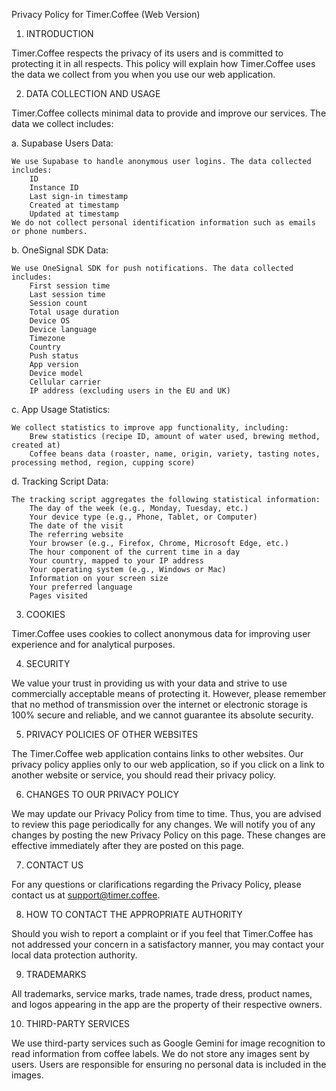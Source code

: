 Privacy Policy for Timer.Coffee (Web Version)

1. INTRODUCTION

Timer.Coffee respects the privacy of its users and is committed to protecting it in all respects. This policy will explain how Timer.Coffee uses the data we collect from you when you use our web application.

2. DATA COLLECTION AND USAGE

Timer.Coffee collects minimal data to provide and improve our services. The data we collect includes:

a. Supabase Users Data:

    We use Supabase to handle anonymous user logins. The data collected includes:
        ID
        Instance ID
        Last sign-in timestamp
        Created at timestamp
        Updated at timestamp
    We do not collect personal identification information such as emails or phone numbers.

b. OneSignal SDK Data:

    We use OneSignal SDK for push notifications. The data collected includes:
        First session time
        Last session time
        Session count
        Total usage duration
        Device OS
        Device language
        Timezone
        Country
        Push status
        App version
        Device model
        Cellular carrier
        IP address (excluding users in the EU and UK)

c. App Usage Statistics:

    We collect statistics to improve app functionality, including:
        Brew statistics (recipe ID, amount of water used, brewing method, created at)
        Coffee beans data (roaster, name, origin, variety, tasting notes, processing method, region, cupping score)

d. Tracking Script Data:

    The tracking script aggregates the following statistical information:
        The day of the week (e.g., Monday, Tuesday, etc.)
        Your device type (e.g., Phone, Tablet, or Computer)
        The date of the visit
        The referring website
        Your browser (e.g., Firefox, Chrome, Microsoft Edge, etc.)
        The hour component of the current time in a day
        Your country, mapped to your IP address
        Your operating system (e.g., Windows or Mac)
        Information on your screen size
        Your preferred language
        Pages visited

3. COOKIES

Timer.Coffee uses cookies to collect anonymous data for improving user experience and for analytical purposes.

4. SECURITY

We value your trust in providing us with your data and strive to use commercially acceptable means of protecting it. However, please remember that no method of transmission over the internet or electronic storage is 100% secure and reliable, and we cannot guarantee its absolute security.

5. PRIVACY POLICIES OF OTHER WEBSITES

The Timer.Coffee web application contains links to other websites. Our privacy policy applies only to our web application, so if you click on a link to another website or service, you should read their privacy policy.

6. CHANGES TO OUR PRIVACY POLICY

We may update our Privacy Policy from time to time. Thus, you are advised to review this page periodically for any changes. We will notify you of any changes by posting the new Privacy Policy on this page. These changes are effective immediately after they are posted on this page.

7. CONTACT US

For any questions or clarifications regarding the Privacy Policy, please contact us at support@timer.coffee.

8. HOW TO CONTACT THE APPROPRIATE AUTHORITY

Should you wish to report a complaint or if you feel that Timer.Coffee has not addressed your concern in a satisfactory manner, you may contact your local data protection authority.

9. TRADEMARKS

All trademarks, service marks, trade names, trade dress, product names, and logos appearing in the app are the property of their respective owners.

10. THIRD-PARTY SERVICES

We use third-party services such as Google Gemini for image recognition to read information from coffee labels. We do not store any images sent by users. Users are responsible for ensuring no personal data is included in the images.